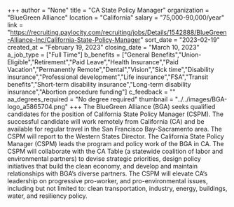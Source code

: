 +++
author = "None"
title = "CA State Policy Manager"
organization = "BlueGreen Alliance"
location = "California"
salary = "75,000-90,000/year"
link = "https://recruiting.paylocity.com/recruiting/jobs/Details/1542888/BlueGreen-Alliance-Inc/California-State-Policy-Manager"
sort_date = "2023-02-19"
created_at = "February 19, 2023"
closing_date = "March 10, 2023"
a_job_type = ["Full Time"]
b_benefits = ["General Benefits","Union-Eligible","Retirement","Paid Leave","Health Insurance","Paid Vacation","Permanently Remote","Dental","Vision","Sick time","Disability insurance","Professional development","Life insurance","FSA","Transit benefits","Short-term disability insurance","Long-term disability insurance","Abortion procedure funding"]
c_feedback = ""
aa_degrees_required = "No degree required"
thumbnail = "../../images/BGA-logo_a5865704.png"
+++
The BlueGreen Alliance (BGA) seeks qualified candidates for the position of California State Policy Manager (CSPM). The successful candidate will work remotely from California (CA) and be available for regular travel in the San Francisco Bay-Sacramento area. The CSPM will report to the Western States Director. The California State Policy Manager (CSPM) leads the program and policy work of the BGA in CA. The CSPM will collaborate with the CA Table (a statewide coalition of labor and environmental partners) to devise strategic priorities, design policy initiatives that build the clean economy, and develop and maintain relationships with BGA’s diverse partners. The CSPM will elevate CA’s leadership on progressive pro-worker, and pro-environmental issues, including but not limited to: clean transportation, industry, energy, buildings, water, and resiliency policy. 